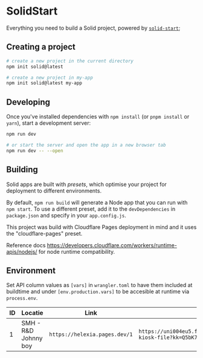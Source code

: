 # SolidStart

Everything you need to build a Solid project, powered by [`solid-start`](https://start.solidjs.com);

## Creating a project

```bash
# create a new project in the current directory
npm init solid@latest

# create a new project in my-app
npm init solid@latest my-app
```

## Developing

Once you've installed dependencies with `npm install` (or `pnpm install` or `yarn`), start a development server:

```bash
npm run dev

# or start the server and open the app in a new browser tab
npm run dev -- --open
```

## Building

Solid apps are built with _presets_, which optimise your project for deployment to different environments. 

By default, `npm run build` will generate a Node app that you can run with `npm start`. To use a different preset, add it to the `devDependencies` in `package.json` and specify in your `app.config.js`.

This project was build with Cloudflare Pages deployment in mind and it uses the "cloudflare-pages" preset.

Reference docs https://developers.cloudflare.com/workers/runtime-apis/nodejs/ for node runtime compatibility.


## Environment

Set API column values as `[vars]` in `wrangler.toml` to have them included  at buildtime and under `[env.production.vars]` to be accesible at runtime via `process.env`.

| ID  | Locatie                  | Link                           | API                                                                                                                      |
| --- | ------------------------ | ------------------------------ | ------------------------------------------------------------------------------------------------------------------------ |
| 1   | SMH - R&D Johnny boy     | `https://helexia.pages.dev/1`  | `https://uni004eu5.fusionsolar.huawei.com/rest/pvms/web/kiosk/v1/station-kiosk-file?kk=Q5bK7jqK0r5BnAysa1cmMtz4gLFzDxj3` |




